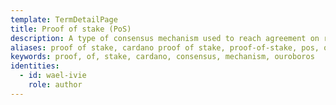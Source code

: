 ```yaml
---
template: TermDetailPage
title: Proof of stake (PoS)
description: A type of consensus mechanism used to reach agreement on records in the blockchain. It ensures distributed consensus based on the stake, or wealth, that is held by participants in the system. This stake is used as the main resource to determine the participant’s power in the system for maintaining the ledger.
aliases: proof of stake, cardano proof of stake, proof-of-stake, pos, ouroboros, consensus mechanism
keywords: proof, of, stake, cardano, consensus, mechanism, ouroboros
identities:
  - id: wael-ivie
    role: author
---
```


<YoutubeVideo url="https://www.youtube.com/watch?v=psKDXvXdr7k" description="What is PoS?"/>